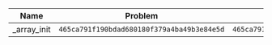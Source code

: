 | Name                | Problem                | Solution          |
|---------------------|------------------------|-------------------|
| _array_init         | `465ca791f190bdad680180f379a4ba49b3e84e5d` | `465ca791f190bdad680180f379a4ba49b3e84e5d` |
